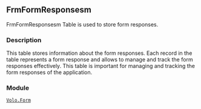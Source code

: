 ## FrmFormResponsesm

FrmFormResponsesm Table is used to store form responses.

### Description

This table stores information about the form responses. Each record in the table represents a form response and allows to manage and track the form responses effectively. This table is important for managing and tracking the form responses of the application.

### Module

[`Volo.Form`](../../forms.md)
